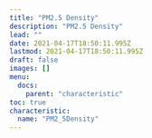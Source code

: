 ```yaml
---
title: "PM2.5 Density"
description: "PM2.5 Density"
lead: ""
date: 2021-04-17T18:50:11.995Z
lastmod: 2021-04-17T18:50:11.995Z
draft: false
images: []
menu:
  docs:
    parent: "characteristic"
toc: true
characteristic:
  name: "PM2_5Density"
---
```

